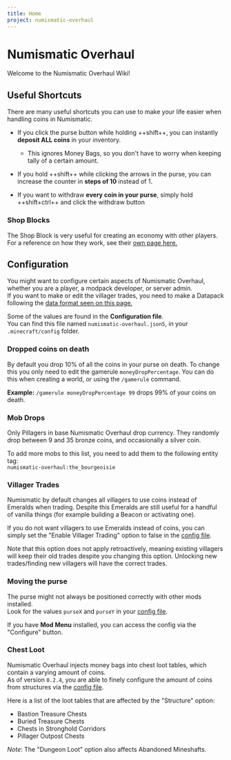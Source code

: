 ```yaml
---
title: Home
project: numismatic-overhaul
---
```


# Numismatic Overhaul

Welcome to the Numismatic Overhaul Wiki!  

## Useful Shortcuts
There are many useful shortcuts you can use to make your life easier when handling coins in Numismatic.  

- If you click the purse button while holding ++shift++, you can instantly **deposit ALL coins** in your inventory.  
    - This ignores Money Bags, so you don't have to worry when keeping tally of a certain amount.  

- If you hold ++shift++ while clicking the arrows in the purse, you can increase the counter in **steps of 10** instead of 1.  

- If you want to withdraw **every coin in your purse**, simply hold ++shift+ctrl++ and click the withdraw button

### Shop Blocks
The Shop Block is very useful for creating an economy with other players. For a reference on how they work, see their [own page here.](shop.md)

## Configuration
You might want to configure certain aspects of Numismatic Overhaul, whether you are a player, a modpack developer, or server admin.  
If you want to make or edit the villager trades, you need to make a Datapack following the [data format seen on this page.](trades.md)  

Some of the values are found in the **Configuration file**.  
You can find this file named `numismatic-overhaul.json5`, in your `.minecraft/config` folder.  

### Dropped coins on death
By default you drop 10% of all the coins in your purse on death. To change this you only need to edit the gamerule `moneyDropPercentage`. You can do this when creating a world, or using the `/gamerule` command.  

**Example:** `/gamerule moneyDropPercentage 99` drops 99% of your coins on death.   

### Mob Drops
Only Pillagers in base Numismatic Overhaul drop currency. They randomly drop between 9 and 35 bronze coins, and occasionally a silver coin.  

To add more mobs to this list, you need to add them to the following entity tag:  
`numismatic-overhaul:the_bourgeoisie` 

### Villager Trades
Numismatic by default changes all villagers to use coins instead of Emeralds when trading. Despite this Emeralds are still useful for a handful of vanilla things (for example building a Beacon or activating one). 

If you do not want villagers to use Emeralds instead of coins, you can simply set the "Enable Villager Trading" option to false in the [config file](#configuration). 

Note that this option does not apply retroactively, meaning existing villagers will keep their old trades despite you changing this option. Unlocking new trades/finding new villagers will have the correct trades. 

### Moving the purse
The purse might not always be positioned correctly with other mods installed.  
Look for the values `purseX` and `purseY` in your [config file](#configuration).  

If you have **Mod Menu** installed, you can access the config via the "Configure" button.  

### Chest Loot
Numismatic Overhaul injects money bags into chest loot tables, which contain a varying amount of coins.  
As of version `0.2.4`, you are able to finely configure the amount of coins from structures via the [config file](#configuration).  

Here is a list of the loot tables that are affected by the "Structure" option:  

- Bastion Treasure Chests  
- Buried Treasure Chests  
- Chests in Stronghold Corridors  
- Pillager Outpost Chests   

*Note*: The "Dungeon Loot" option also affects Abandoned Mineshafts.  